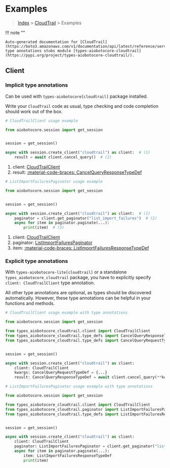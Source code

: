 # Examples

> [Index](../README.md) > [CloudTrail](./README.md) > Examples

!!! note ""

    Auto-generated documentation for [CloudTrail](https://boto3.amazonaws.com/v1/documentation/api/latest/reference/services/cloudtrail.html#cloudtrail)
    type annotations stubs module [types-aiobotocore-cloudtrail](https://pypi.org/project/types-aiobotocore-cloudtrail/).

## Client

### Implicit type annotations

Can be used with `types-aiobotocore[cloudtrail]` package installed.

Write your `CloudTrail` code as usual,
type checking and code completion should work out of the box.



```python
# CloudTrailClient usage example

from aiobotocore.session import get_session


session = get_session()

async with session.create_client("cloudtrail") as client:  # (1)
    result = await client.cancel_query()  # (2)
```

1. client: [CloudTrailClient](./client.md)
2. result: [:material-code-braces: CancelQueryResponseTypeDef](./type_defs.md#cancelqueryresponsetypedef) 



```python
# ListImportFailuresPaginator usage example

from aiobotocore.session import get_session


session = get_session()

async with session.create_client("cloudtrail") as client:  # (1)
    paginator = client.get_paginator("list_import_failures")  # (2)
    async for item in paginator.paginate(...):
        print(item)  # (3)
```

1. client: [CloudTrailClient](./client.md)
2. paginator: [ListImportFailuresPaginator](./paginators.md#listimportfailurespaginator)
3. item: [:material-code-braces: ListImportFailuresResponseTypeDef](./type_defs.md#listimportfailuresresponsetypedef) 




### Explicit type annotations

With `types-aiobotocore-lite[cloudtrail]`
or a standalone `types_aiobotocore_cloudtrail` package, you have to explicitly specify
`client: CloudTrailClient` type annotation.

All other type annotations are optional, as types should be discovered automatically.
However, these type annotations can be helpful in your functions and methods.


```python
# CloudTrailClient usage example with type annotations

from aiobotocore.session import get_session

from types_aiobotocore_cloudtrail.client import CloudTrailClient
from types_aiobotocore_cloudtrail.type_defs import CancelQueryResponseTypeDef
from types_aiobotocore_cloudtrail.type_defs import CancelQueryRequestTypeDef


session = get_session()

async with session.create_client("cloudtrail") as client:
    client: CloudTrailClient
    kwargs: CancelQueryRequestTypeDef = {...}
    result: CancelQueryResponseTypeDef = await client.cancel_query(**kwargs)
```



```python
# ListImportFailuresPaginator usage example with type annotations

from aiobotocore.session import get_session

from types_aiobotocore_cloudtrail.client import CloudTrailClient
from types_aiobotocore_cloudtrail.paginator import ListImportFailuresPaginator
from types_aiobotocore_cloudtrail.type_defs import ListImportFailuresResponseTypeDef


session = get_session()

async with session.create_client("cloudtrail") as client:
    client: CloudTrailClient
    paginator: ListImportFailuresPaginator = client.get_paginator("list_import_failures")
    async for item in paginator.paginate(...):
        item: ListImportFailuresResponseTypeDef
        print(item)
```


